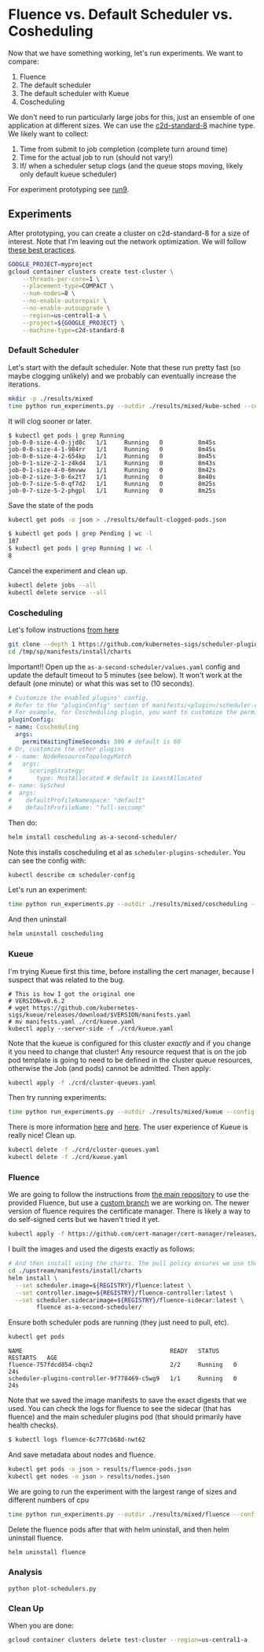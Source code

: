# Fluence vs. Default Scheduler vs. Cosheduling

Now that we have something working, let's run experiments. We want to compare:

1. Fluence
2. The default scheduler
3. The default scheduler with Kueue
4. Coscheduling

We don't need to run particularly large jobs for this, just an ensemble of one application at different sizes.
We can use the [c2d-standard-8](https://cloud.google.com/compute/docs/compute-optimized-machines#c2d_machine_types) machine type. We likely want to collect:

1. Time from submit to job completion (complete turn around time)
2. Time for the actual job to run (should not vary!)
3. If/ when a scheduler setup clogs (and the queue stops moving, likely only default kueue scheduler)
 
For experiment prototyping see [run9](../run9).
 
## Experiments

After prototyping, you can create a cluster on c2d-standard-8 for a size of interest. Note that I'm leaving out the network optimization. We will follow [these best practices](https://cloud.google.com/architecture/best-practices-for-using-mpi-on-compute-engine).

```bash
GOOGLE_PROJECT=myproject
gcloud container clusters create test-cluster \
    --threads-per-core=1 \
    --placement-type=COMPACT \
    --num-nodes=8 \
    --no-enable-autorepair \
    --no-enable-autoupgrade \
    --region=us-central1-a \
    --project=${GOOGLE_PROJECT} \
    --machine-type=c2d-standard-8
```

### Default Scheduler

Let's start with the default scheduler. Note that these run pretty fast (so maybe clogging unlikely) and we probably can eventually increase the iterations.

```bash
mkdir -p ./results/mixed
time python run_experiments.py --outdir ./results/mixed/kube-sched --config-name mixed --batches 1 --iters 10
```

It will clog sooner or later.

```console
$ kubectl get pods | grep Running
job-0-0-size-4-0-jjd8c   1/1     Running   0          8m45s
job-0-0-size-4-1-984rr   1/1     Running   0          8m45s
job-0-0-size-4-2-654kp   1/1     Running   0          8m45s
job-0-1-size-2-1-z4kd4   1/1     Running   0          8m43s
job-0-1-size-4-0-6mvww   1/1     Running   0          8m42s
job-0-2-size-3-0-6x2t7   1/1     Running   0          8m40s
job-0-7-size-5-0-qf7d2   1/1     Running   0          8m25s
job-0-7-size-5-2-phgpl   1/1     Running   0          8m25s
```

Save the state of the pods

```bash
kubectl get pods -o json > ./results/default-clogged-pods.json
```

```bash
$ kubectl get pods | grep Pending | wc -l
187
$ kubectl get pods | grep Running | wc -l
8
```

Cancel the experiment and clean up.

```bash
kubectl delete jobs --all
kubectl delete service --all
```

### Coscheduling

Let's follow instructions [from here](https://scheduler-plugins.sigs.k8s.io/docs/user-guide/installation/#as-a-second-scheduler)

```bash
git clone --depth 1 https://github.com/kubernetes-sigs/scheduler-plugins /tmp/sp
cd /tmp/sp/manifests/install/charts
```

Important!! Open up the `as-a-second-scheduler/values.yaml` config and update the default timeout to 5 minutes (see below). It won't work at the default (one minute) or what this was set to (10 seconds).

```yaml
# Customize the enabled plugins' config.
# Refer to the "pluginConfig" section of manifests/<plugin>/scheduler-config.yaml.
# For example, for Coscheduling plugin, you want to customize the permit waiting timeout to 10 seconds:
pluginConfig:
- name: Coscheduling
  args:
    permitWaitingTimeSeconds: 300 # default is 60
# Or, customize the other plugins
# - name: NodeResourceTopologyMatch
#   args:
#     scoringStrategy:
#       type: MostAllocated # default is LeastAllocated
#- name: SySched
#  args:
#    defaultProfileNamespace: "default"
#    defaultProfileName: "full-seccomp"
```

Then do:

```bash
helm install coscheduling as-a-second-scheduler/
```

Note this installs coscheduling et al as `scheduler-plugins-scheduler`. You can see the config with:

```bash
kubectl describe cm scheduler-config 
```

Let's run an experiment:

```bash
time python run_experiments.py --outdir ./results/mixed/coscheduling --config-name mixed --batches 1 --iters 10 --coscheduling
```

And then uninstall

```bash
helm uninstall coscheduling
```

### Kueue 

I'm trying Kueue first this time, before installing the cert manager, because I suspect that was related to the bug.

```console
# This is how I got the original one
# VERSION=v0.6.2
# wget https://github.com/kubernetes-sigs/kueue/releases/download/$VERSION/manifests.yaml
# mv manifests.yaml ./crd/kueue.yaml
kubectl apply --server-side -f ./crd/kueue.yaml
```

Note that the kueue is configured for this cluster _exactly_ and if you change it you need to change that cluster! Any resource request
that is on the job pod template is going to need to be defined in the cluster queue resources, otherwise the Job (and pods) cannot be admitted.
Then apply:

```bash
kubectl apply -f ./crd/cluster-queues.yaml
```

Then try running experiments:

```bash
time python run_experiments.py --outdir ./results/mixed/kueue --config-name mixed --batches 1 --iters 10 --kueue
```

There is more information [here](https://kueue.sigs.k8s.io/docs/tasks/run/plain_pods/) and
[here](https://kueue.sigs.k8s.io/docs/tasks/manage/setup_sequential_admission/). The user experience of Kueue is really nice! Clean up.

```bash
kubectl delete -f ./crd/cluster-queues.yaml
kubectl delete -f ./crd/kueue.yaml
```

### Fluence

We are going to follow the instructions from [the main repository](https://github.com/flux-framework/flux-k8s) to use the provided Fluence, but use a [custom branch](https://github.com/flux-framework/flux-k8s/pull/69) we are working on.  The newer version of fluence requires the certificate manager. There is likely a way to do self-signed certs but we haven't tried it yet.

```bash
kubectl apply -f https://github.com/cert-manager/cert-manager/releases/download/v1.13.1/cert-manager.yaml
```

I built the images and used the digests exactly as follows:

```bash
# And then install using the charts. The pull policy ensures we use the loaded ones
cd ./upstream/manifests/install/charts
helm install \
  --set scheduler.image=${REGISTRY}/fluence:latest \
  --set controller.image=${REGISTRY}/fluence-controller:latest \
  --set scheduler.sidecarimage=${REGISTRY}/fluence-sidecar:latest \
        fluence as-a-second-scheduler/
```

Ensure both scheduler pods are running (they just need to pull, etc).

```bash
kubectl get pods
```
```console
NAME                                          READY   STATUS    RESTARTS   AGE
fluence-757fdcd854-cbqn2                      2/2     Running   0          24s
scheduler-plugins-controller-9f778469-c5wg9   1/1     Running   0          24s
```

Note that we saved the image manifests to save the exact digests that we used.
You can check the logs for fluence to see the sidecar (that has fluence) and the main scheduler plugins pod (that should primarily have health checks).

```bash
$ kubectl logs fluence-6c777cb68d-nwt62 
```

And save metadata about nodes and fluence.

```bash
kubectl get pods -o json > results/fluence-pods.json
kubectl get nodes -o json > results/nodes.json
```

We are going to run the experiment with the largest range of sizes and different numbers of cpu

```bash
time python run_experiments.py --outdir ./results/mixed/fluence --config-name mixed --fluence --batches 1 --iters 10
```
 
Delete the fluence pods after that with helm uninstall, and then helm uninstall fluence.

```bash
helm uninstall fluence
```


### Analysis

```
python plot-schedulers.py
```

### Clean Up

When you are done:

```bash
gcloud container clusters delete test-cluster --region=us-central1-a
```
